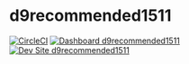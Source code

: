 # d9recommended1511

[![CircleCI](https://circleci.com/gh/kporras07/d9recommended1511.svg?style=shield)](https://circleci.com/gh/kporras07/d9recommended1511)
[![Dashboard d9recommended1511](https://img.shields.io/badge/dashboard-d9recommended1511-yellow.svg)](https://dashboard.pantheon.io/sites/d98bd36a-2432-4f8c-a4d2-c55f271f65a3#dev/code)
[![Dev Site d9recommended1511](https://img.shields.io/badge/site-d9recommended1511-blue.svg)](http://dev-d9recommended1511.pantheonsite.io/)